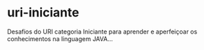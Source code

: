 # uri-iniciante
Desafios do URI categoria Iniciante para aprender e aperfeiçoar os conhecimentos na linguagem JAVA...
